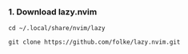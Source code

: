 ### 1. Download lazy.nvim

```shell
cd ~/.local/share/nvim/lazy

git clone https://github.com/folke/lazy.nvim.git
```
